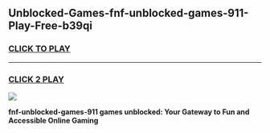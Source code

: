 
## Unblocked-Games-fnf-unblocked-games-911-Play-Free-b39qi
<h3>
<a href="https://premium76.site?title=fnf-unblocked-games-911&ref=23A">CLICK TO PLAY</a></h3>
<hr>

<h3>
<a href="https://premium76.site?title=fnf-unblocked-games-911&ref=23A">CLICK 2 PLAY</a>
  
</h3>

<a href="https://premium76.site?title=fnf-unblocked-games-911&ref=23A"><img src="https://clearcache.store/games.png"></a>


**fnf-unblocked-games-911 games unblocked: Your Gateway to Fun and Accessible Online Gaming**
